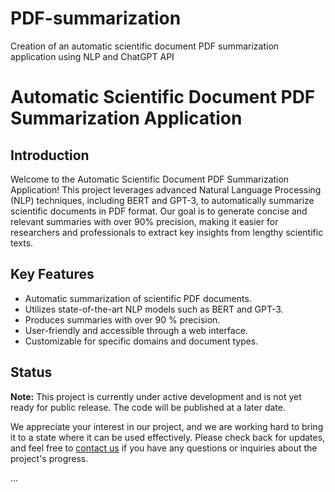 # PDF-summarization
Creation of an automatic scientific document PDF summarization application using NLP and ChatGPT API

# Automatic Scientific Document PDF Summarization Application

## Introduction

Welcome to the Automatic Scientific Document PDF Summarization Application! This project leverages advanced Natural Language Processing (NLP) techniques, including BERT and GPT-3, to automatically summarize scientific documents in PDF format. Our goal is to generate concise and relevant summaries with over 90% precision, making it easier for researchers and professionals to extract key insights from lengthy scientific texts.

## Key Features

- Automatic summarization of scientific PDF documents.
- Utilizes state-of-the-art NLP models such as BERT and GPT-3.
- Produces summaries with over 90 % precision.
- User-friendly and accessible through a web interface.
- Customizable for specific domains and document types.

## Status

**Note:** This project is currently under active development and is not yet ready for public release. The code will be published at a later date.

We appreciate your interest in our project, and we are working hard to bring it to a state where it can be used effectively. Please check back for updates, and feel free to [contact us](mailto:rachid.effghi@gmail.com) if you have any questions or inquiries about the project's progress.

...
